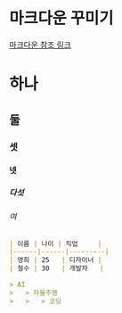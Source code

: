 마크다운 꾸미기
=============

[마크다운 참조 링크](https://gist.github.com/ihoneymon/652be052a0727ad59601)

# 하나
## 둘
### 셋
#### 넷
##### 다섯
###### 여

```md
| 이름 | 나이 | 직업     |
|------|------|---------|
| 영희 | 25   | 디자이너 |
| 철수 | 30   | 개발자   |

> AI
>	> 자율주행
>	>	> 코딩
